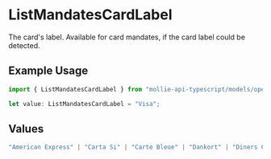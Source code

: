 # ListMandatesCardLabel

The card's label. Available for card mandates, if the card label could be detected.

## Example Usage

```typescript
import { ListMandatesCardLabel } from "mollie-api-typescript/models/operations";

let value: ListMandatesCardLabel = "Visa";
```

## Values

```typescript
"American Express" | "Carta Si" | "Carte Bleue" | "Dankort" | "Diners Club" | "Discover" | "JCB" | "Laser" | "Maestro" | "Mastercard" | "Unionpay" | "Visa"
```